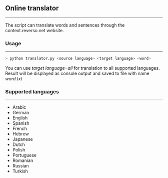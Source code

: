 
## Online translator
---
The script can translate words and sentences through the context.reverso.net website.
### Usage
---
```sh
> python translator.py <source language> <target language> <word>
```
You can use *target language=all* for translation to all supported languages.
Result will be displayed as console output and saved to file with name *word.txt*
### Supported languages
---
* Arabic
* German
* English
* Spanish
* French
* Hebrew
* Japanese
* Dutch
* Polish
* Portuguese
* Romanian
* Russian
* Turkish